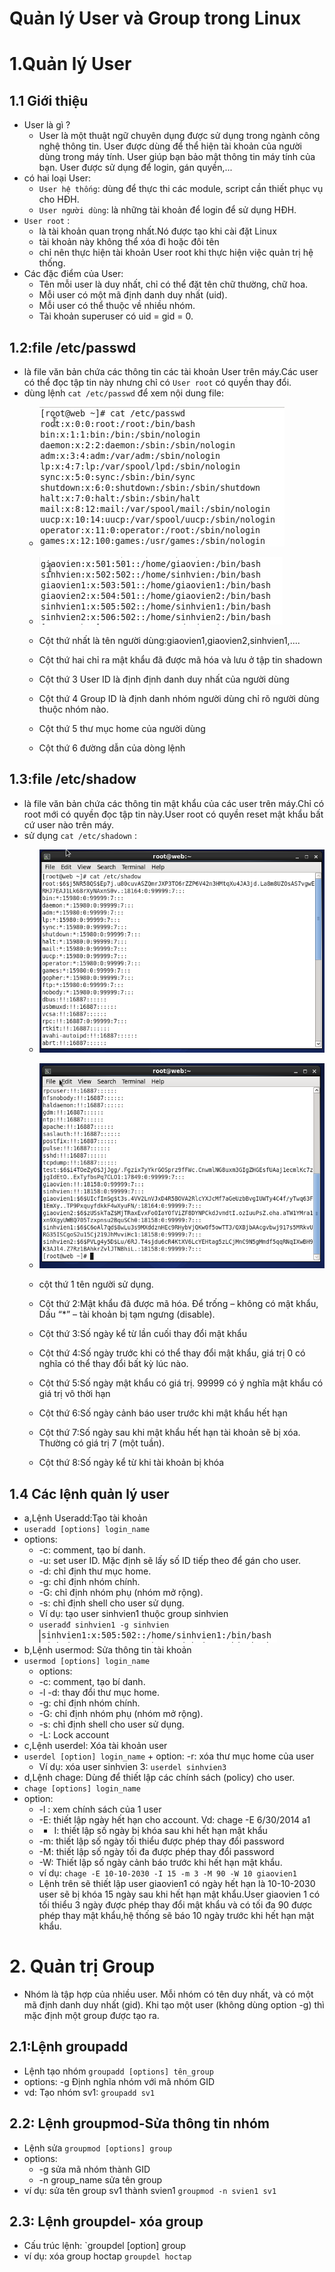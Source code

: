 ﻿# Quản lý User và Group trong Linux
 
 # 1.Quản lý User
 
 ## 1.1 Giới thiệu
 
 - User là gì ?
   + User là một thuật ngữ chuyên dụng được sử dụng trong ngành công nghệ thông tin. User được dùng để thể hiện tài khoản của người dùng trong máy tính. User giúp bạn bảo mật thông tin máy tính của bạn. User được sử dụng để login, gán quyền,... 
 - có hai loại User:
   + `User hệ thống`: dùng để thực thi các module, script cần thiết phục vụ cho HĐH. 
   + `User người dùng`: là những tài khoản để login để sử dụng HĐH. 
 - `User root` :
   + là tài khoản quan trọng nhất.Nó được tạo khi cài đặt Linux
   + tài khoản này không thể xóa đi hoặc đôi tên
   + chỉ nên thực hiện tài khoản User root khi thực hiện việc quản trị hệ thống.
 - Các đặc điểm của User:
   + Tên mỗi user là duy nhất, chỉ có thể đặt tên chữ thường, chữ hoa. 
   + Mỗi user có một mã định danh duy nhất (uid). 
   + Mỗi user có thể thuộc về nhiều nhóm. 
   + Tài khoản superuser có uid = gid = 0. 
   
 ## 1.2:file /etc/passwd
 - là file văn bản chứa các thông tin các tài khoản User trên máy.Các user có thể đọc tập tin này nhưng chỉ có `User root` có quyền thay đổi.
 - dùng lệnh `cat /etc/passwd` để xem nội dung file:
   + ![]( /image/etc.passwd1.PNG)
   
   + ![]( /image/etc.passwd2.PNG)
   + Cột thứ nhất là tên người dùng:giaovien1,giaovien2,sinhvien1,....
   + Cột thứ hai chỉ ra mật khẩu đã được mã hóa và lưu ở tập tin shadown
   + Cột thứ 3  User ID là định định danh duy nhất của người dùng
   + Cột thứ 4 Group ID là định danh nhóm người dùng chỉ rõ người dùng thuộc nhóm nào.
   + Cột thứ 5 thư mục home của người dùng
   + Cột thứ 6 đường dẫn của dòng lệnh
   
 ## 1.3:file /etc/shadow
 - là file văn bản chứa các thông tin mật khẩu của các user trên máy.Chỉ có root mới có quyền đọc tập tin này.User root có quyền reset mật khẩu bất cứ user nào trên  máy.
 - sử dụng `cat /etc/shadown` :
   + ![]( /image/shadown1.PNG)
   
   + ![]( /image/shadown2.PNG)
   + cột thứ 1 tên người sử dụng.
   + Cột thứ 2:Mật khẩu đã được mã hóa. Để trống – không có mật khẩu, Dấu “*” – tài khoản bị tạm ngưng (disable). 
   + Cột thứ 3:Số ngày kể từ lần cuối thay đổi mật khẩu 
   + Cột thứ 4:Số ngày trước khi có thể thay đổi mật khẩu, giá trị 0 có nghĩa có thể thay đổi bất kỳ lúc nào. 
   + Cột thứ 5:Số ngày mật khẩu có giá trị. 99999 có ý nghĩa mật khẩu có giá trị vô thời hạn
   + Cột thứ 6:Số ngày cảnh báo user trước khi mật khẩu hết hạn 
   + Cột thứ 7:Số ngày sau khi mật khẩu hết hạn tài khoản sẽ bị xóa. Thường có giá trị 7 (một tuần). 
   + Cột thứ 8:Số ngày kể từ khi tài khoản bị khóa 
 ## 1.4 Các lệnh quản lý user
 - a,Lệnh Useradd:Tạo tài khoản 
 - `useradd [options] login_name`
 - options:
   + -c: comment, tạo bí danh. 
   + -u: set user ID. Mặc định sẽ lấy số ID tiếp theo để gán cho user.   
   + -d: chỉ định thư mục home. 
   + -g: chỉ định nhóm chính. 
   + -G: chỉ định nhóm phụ (nhóm mở rộng). 
   + -s: chỉ định shell cho user sử dụng.
   + Ví dụ: tạo user sinhvien1 thuộc group sinhvien
   + `useradđ sinhvien1 -g sinhvien`
    ![]( /image/useradd.PNG)  
 - b,Lệnh usermod: Sửa thông tin tài khoản 
 - `usermod [options] login_name`
   - options:
    + -c: comment, tạo bí danh. 
    +  -l -d: thay đổi thư mục home. 
    + -g: chỉ định nhóm chính.
    + -G: chỉ định nhóm phụ (nhóm mở rộng). 
    + -s: chỉ định shell cho user sử dụng.
    + -L: Lock account  
 - c,Lệnh userdel: Xóa tài khoản user 
 -   `userdel [option] login_name`
    + option: -r: xóa thư mục home của user 
     + Ví dụ: xóa user sinhvien 3: `userdel sinhvien3`  
 - d,Lệnh chage: Dùng để thiết lập các chính sách (policy) cho user. 
 -   `chage [options] login_name`
 -  option:
    + -l : xem chính sách của 1 user
    + -E: thiết lập ngày hết hạn cho account. Vd: chage -E 6/30/2014 a1
    + - I: thiết lập số ngày bị khóa sau khi hết hạn mật khẩu 
    + -m: thiết lập số ngày tối thiểu được phép thay đổi password
    + -M: thiết lập số ngày tối đa được phép thay đổi password
    + -W: Thiết lập số ngày cảnh báo trước khi hết hạn mật khẩu. 
    + ví dụ: ` chage -E 10-10-2030 -I 15 -m 3 -M 90 -W 10 giaovien1 `
    + Lệnh trên sẽ thiết lập user giaovien1 có ngày hết hạn là 10-10-2030 user sẽ bị khóa 15 ngày sau khi hết hạn mật khẩu.User giaovien      1 có tối thiểu 3 ngày được phép thay đổi mật khẩu và có tối đa 90 được phép thay mật khẩu,hệ thống sẽ báo 10 ngày trước khi hết hạn      mật khẩu.
    
  # 2. Quản trị Group
  - Nhóm là tập hợp của nhiều user. Mỗi nhóm có tên duy nhất, và có một mã định danh duy nhất (gid). Khi tạo một user (không dùng option   -g) thì mặc định một group được tạo ra. 
  
  ## 2.1:Lệnh groupadd
  - Lệnh tạo nhóm `groupadd [options] tên_group`
  - options: -g Định nghĩa nhóm với mã nhóm GID
  - vd: Tạo nhóm sv1: `groupadd sv1`
  ## 2.2: Lệnh groupmod-Sửa thông tin nhóm
  - Lệnh sửa `groupmod [options] group`
  - options: 
    + -g sửa mã nhóm thành GID
    + -n group_name sửa tên group
  - ví dụ: sửa tên group sv1 thành svien1 `groupmod -n svien1 sv1 `
  ## 2.3: Lệnh groupdel- xóa group
  - Cấu trúc lệnh: `groupdel [option] group
  - ví dụ: xóa group hoctap `groupdel hoctap`
    
    
  
 
